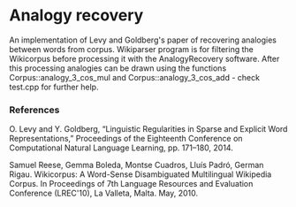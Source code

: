 # Analogy recovery #

An implementation of Levy and Goldberg's paper of recovering analogies between words from corpus. Wikiparser program is for filtering the Wikicorpus before processing it with the AnalogyRecovery software. After this processing analogies can be drawn using the functions Corpus::analogy_3_cos_mul and Corpus::analogy_3_cos_add - check test.cpp for further help.

### References ###

O. Levy and Y. Goldberg, “Linguistic Regularities in Sparse and Explicit Word Representations,” Proceedings of the Eighteenth Conference on Computational Natural Language Learning, pp. 171–180, 2014.

Samuel Reese, Gemma Boleda, Montse Cuadros, Lluís Padró, German Rigau. Wikicorpus: A Word-Sense Disambiguated Multilingual Wikipedia Corpus. In Proceedings of 7th Language Resources and Evaluation Conference (LREC'10), La Valleta, Malta. May, 2010.